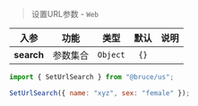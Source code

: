 > 设置URL参数 - `Web`

入参|功能|类型|默认|说明
:-:|:-:|:-:|:-:|-
**search**|参数集合|`Object`|`{}`

```js
import { SetUrlSearch } from "@bruce/us";

SetUrlSearch({ name: "xyz", sex: "female" });
```